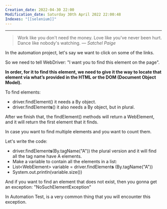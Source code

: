 ```yaml
---
Creation_date: 2022-04-30 22:00
Modification_date: Saturday 30th April 2022 22:00:48
Indexes: "[[selenium]]"
---
```


----


> Work like you don't need the money. Love like you've never been hurt. Dance like nobody's watching.
> — <cite>Satchel Paige</cite>

In the automation project, let's say we want to click on some of the links.

So we need to tell WebDriver: "I want you to find this element on the page".

**In order, for it to find this element, we need to give it the way to locate that element via what’s provided in the HTML or the DOM (Document Object Model).**

To find elements:

-   driver.findElement() it needs a By object.
-   driver.findElement**s**() it also needs a By object, but in plural.

After we finish that, the findElement() methods will return a WebElement, and it will return the first element that it finds.

In case you want to find multiple elements and you want to count them.

Let's write the code:

-   driver.findElement**s**(By.tagName("A")) the plural version and it will find all the tag name have A elements.
-   Make a variable to contain all the elements in a list:
-   List\<WebElement> variable = driver.findElement**s** (By.tagName("A"))
-   System.out.println(variable.size())

And if you want to find an element that does not exist, then you gonna get an exception: "NoSuchElementException"

In Automation Test, is a very common thing that you will encounter this exception.